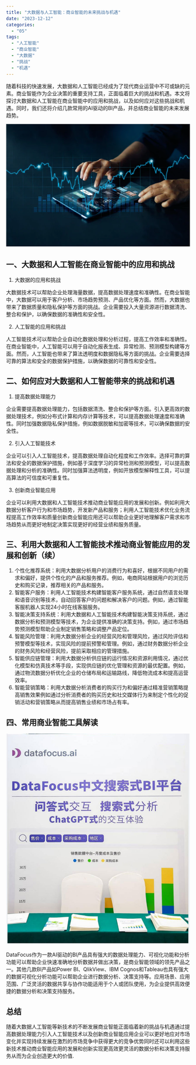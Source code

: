 ```yaml
---
title: "大数据与人工智能：商业智能的未来挑战与机遇"
date: "2023-12-12"
categories: 
  - "05"
tags: 
  - "人工智能"
  - "商业智能"
  - "大数据"
  - "挑战"
  - "机遇"
---
```


随着科技的快速发展，大数据和人工智能已经成为了现代商业运营中不可或缺的元素。商业智能作为企业决策的重要支持工具，正面临着巨大的挑战和机遇。本文将探讨大数据和人工智能在商业智能中的应用和挑战，以及如何应对这些挑战和机遇。同时，我们还将介绍几款常用的AI驱动的BI产品，并总结商业智能的未来发展趋势。

![ROI3.png](images/1658325361-roi3-png.png)

## 一、大数据和人工智能在商业智能中的应用和挑战

1. 大数据的应用和挑战

大数据技术可以帮助企业处理海量数据，提高数据处理速度和准确性。在商业智能中，大数据可以用于客户分析、市场趋势预测、产品优化等方面。然而，大数据也带来了数据质量和隐私保护等方面的挑战。企业需要投入大量资源进行数据清洗、整合和保护，以确保数据的准确性和安全性。

2. 人工智能的应用和挑战

人工智能技术可以帮助企业自动化数据处理和分析过程，提高工作效率和准确性。在商业智能中，人工智能可以用于自动化报表生成、异常检测、预测模型构建等方面。然而，人工智能也带来了算法透明度和数据隐私等方面的挑战。企业需要选择可靠的算法和安全的数据保护措施，以确保数据的可靠性和安全性。

## 二、如何应对大数据和人工智能带来的挑战和机遇

1. 提高数据处理能力

企业需要提高数据处理能力，包括数据清洗、整合和保护等方面。引入更高效的数据处理技术，例如分布式计算和内存计算等技术，可以提高数据处理速度和准确性。同时加强数据隐私保护措施，例如数据脱敏和加密等技术，可以确保数据的安全性。

2. 引入人工智能技术

企业可以引入人工智能技术，提高数据处理自动化程度和工作效率。选择可靠的算法和安全的数据保护措施，例如基于深度学习的异常检测和预测模型，可以提高数据处理和分析的准确性。同时加强算法透明度，例如开放模型解释性工具，可以提高算法的可信度和可重复性。

3. 创新商业智能应用

企业可以利用大数据和人工智能技术推动商业智能应用的发展和创新。例如利用大数据分析客户行为和市场趋势，开发新产品和服务；利用人工智能技术优化业务流程提高工作效率和质量创新商业智能应用还可以帮助企业更好地理解客户需求和市场趋势从而更好地制定决策实现更好的经营业绩和服务质量。

## 三、利用大数据和人工智能技术推动商业智能应用的发展和创新（续）

1. 个性化推荐系统：利用大数据分析用户的消费行为和喜好，根据不同用户的需求和偏好，提供个性化的产品和服务推荐。例如，电商网站根据用户的浏览历史和购买记录，推荐相关的产品和服务。
2. 智能客户服务：利用人工智能技术构建智能客户服务系统，通过自然语言处理和语音识别等技术，自动回答客户的问题和解决客户的问题。例如，通过智能客服机器人实现24小时在线客服服务。
3. 智能决策支持系统：利用大数据和人工智能技术构建智能决策支持系统，通过数据分析和预测模型等技术，为企业提供准确的决策支持。例如，通过市场趋势预测模型帮助企业制定销售策略和调整产品定位。
4. 智能风险管理：利用大数据分析企业的经营风险和管理风险，通过风险评估和预警模型等技术，实现风险的提前预警和管理。例如，通过财务数据分析企业的财务风险和经营风险，提前采取相应的管理措施。
5. 智能供应链管理：利用大数据分析供应链的运行情况和资源利用情况，通过优化模型和仿真技术等手段，实现供应链的优化管理和资源的最优配置。例如，通过物流数据分析优化企业的仓储布局和运输路线，降低物流成本和提高运营效率。
6. 智能营销策略：利用大数据分析消费者的购买行为和偏好通过精准营销策略提高销售效果例如通过分析消费者的购买历史和社交媒体行为来制定个性化的促销活动和营销策略从而提高销售业绩和市场占有率。

## 四、常用商业智能工具解读

![](images/1684995450-DataFocus%E5%B1%95%E4%BD%8D.jpg)

DataFocus作为一款AI驱动的BI产品具有强大的数据处理能力、可视化功能和分析功能可以帮助企业快速准确地分析数据并做出决策，是商业智能领域的领先产品之一。其他几款BI产品如Power BI、QlikView、IBM Cognos和Tableau也具有强大的数据可视化分析功能可以帮助企业进行数据分析、决策支持等。应用场景、应用范围、广泛灵活的数据共享与协作功能适用于个人或团队使用，为企业提供高效便捷的数据分析和决策支持服务。

## 总结

随着大数据人工智能等新技术的不断发展商业智能正面临着新的挑战与机遇通过提高数据处理能力引入人工智能技术以及创新商业智能应用企业可以更好地应对市场变化并实现持续发展在激烈的市场竞争中获得更大的竞争优势同时还可以利用这些新技术推动商业智能应用的发展和创新实现更高效更灵活的数据分析和决策支持服务从而为企业创造更大的价值.
